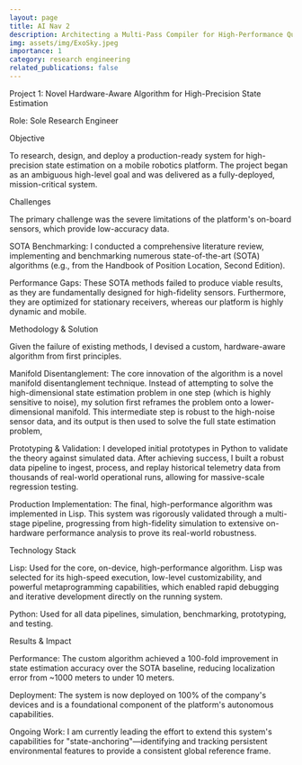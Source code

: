 ```yaml
---
layout: page
title: AI Nav 2
description: Architecting a Multi-Pass Compiler for High-Performance Quantum Control on the QICK tProcessor
img: assets/img/ExoSky.jpeg
importance: 1
category: research engineering
related_publications: false
---
```


Project 1: Novel Hardware-Aware Algorithm for High-Precision State Estimation

Role: Sole Research Engineer

Objective

To research, design, and deploy a production-ready system for high-precision state estimation on a mobile robotics platform. The project began as an ambiguous high-level goal and was delivered as a fully-deployed, mission-critical system.

Challenges

The primary challenge was the severe limitations of the platform's on-board sensors, which provide low-accuracy data.

SOTA Benchmarking: I conducted a comprehensive literature review, implementing and benchmarking numerous state-of-the-art (SOTA) algorithms (e.g., from the Handbook of Position Location, Second Edition).

Performance Gaps: These SOTA methods failed to produce viable results, as they are fundamentally designed for high-fidelity sensors. Furthermore, they are optimized for stationary receivers, whereas our platform is highly dynamic and mobile.

Methodology & Solution

Given the failure of existing methods, I devised a custom, hardware-aware algorithm from first principles.

Manifold Disentanglement: The core innovation of the algorithm is a novel manifold disentanglement technique. Instead of attempting to solve the high-dimensional state estimation problem in one step (which is highly sensitive to noise), my solution first reframes the problem onto a lower-dimensional manifold. This intermediate step is robust to the high-noise sensor data, and its output is then used to solve the full state estimation problem,

Prototyping & Validation: I developed initial prototypes in Python to validate the theory against simulated data. After achieving success, I built a robust data pipeline to ingest, process, and replay historical telemetry data from thousands of real-world operational runs, allowing for massive-scale regression testing.

Production Implementation: The final, high-performance algorithm was implemented in Lisp. This system was rigorously validated through a multi-stage pipeline, progressing from high-fidelity simulation to extensive on-hardware performance analysis to prove its real-world robustness.

Technology Stack

Lisp: Used for the core, on-device, high-performance algorithm. Lisp was selected for its high-speed execution, low-level customizability, and powerful metaprogramming capabilities, which enabled rapid debugging and iterative development directly on the running system.

Python: Used for all data pipelines, simulation, benchmarking, prototyping, and testing.

Results & Impact

Performance: The custom algorithm achieved a 100-fold improvement in state estimation accuracy over the SOTA baseline, reducing localization error from ~1000 meters to under 10 meters.

Deployment: The system is now deployed on 100% of the company's devices and is a foundational component of the platform's autonomous capabilities.

Ongoing Work: I am currently leading the effort to extend this system's capabilities for "state-anchoring"—identifying and tracking persistent environmental features to provide a consistent global reference frame.
